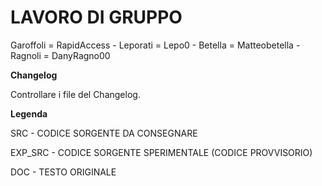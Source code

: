 # LAVORO DI GRUPPO
Garoffoli = RapidAccess - Leporati = Lepo0 - Betella = Matteobetella - Ragnoli = DanyRagno00


**Changelog**

Controllare i file del Changelog.

**Legenda**

SRC - CODICE SORGENTE DA CONSEGNARE

EXP_SRC - CODICE SORGENTE SPERIMENTALE (CODICE PROVVISORIO)

DOC - TESTO ORIGINALE
